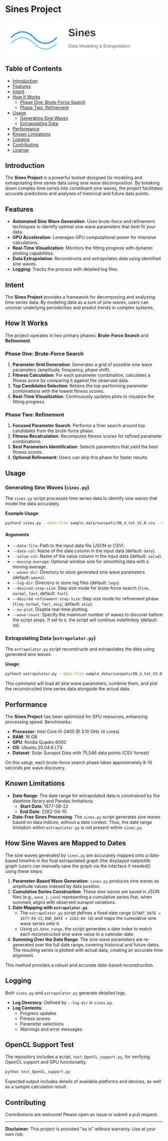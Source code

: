 
# Sines Project

![Sines Project Logo](./sines.svg)

## Table of Contents
- [Introduction](#introduction)
- [Features](#features)
- [Intent](#intent)
- [How It Works](#how-it-works)
  - [Phase One: Brute-Force Search](#phase-one-brute-force-search)
  - [Phase Two: Refinement](#phase-two-refinement)
- [Usage](#usage)
  - [Generating Sine Waves](#generating-sine-waves)
  - [Extrapolating Data](#extrapolating-data)
- [Performance](#performance)
- [Known Limitations](#known-limitations)
- [Logging](#logging)
- [Contributing](#contributing)
- [License](#license)

## Introduction

The **Sines Project** is a powerful toolset designed for modeling and extrapolating time series data using sine wave decomposition. By breaking down complex time series into constituent sine waves, the project facilitates accurate predictions and analyses of historical and future data points.

## Features

- **Automated Sine Wave Generation**: Uses brute-force and refinement techniques to identify optimal sine wave parameters that best fit your data.
- **GPU Acceleration**: Leverages GPU computational power for intensive calculations.
- **Real-Time Visualization**: Monitors the fitting progress with dynamic plotting capabilities.
- **Data Extrapolation**: Reconstructs and extrapolates data using identified sine waves.
- **Logging**: Tracks the process with detailed log files.

## Intent

The **Sines Project** provides a framework for decomposing and analyzing time series data. By modeling data as a sum of sine waves, users can uncover underlying periodicities and predict trends in complex systems.

## How It Works

The project operates in two primary phases: **Brute-Force Search** and **Refinement**.

### Phase One: Brute-Force Search

1. **Parameter Grid Generation**: Generates a grid of possible sine wave parameters (amplitude, frequency, phase shift).
2. **Fitness Calculation**: For each parameter combination, calculates a fitness score by comparing it against the observed data.
3. **Top Candidates Selection**: Retains the top-performing parameter combinations with the lowest fitness scores.
4. **Real-Time Visualization**: Continuously updates plots to visualize the fitting progress.

### Phase Two: Refinement

1. **Focused Parameter Search**: Performs a finer search around top candidates from the brute-force phase.
2. **Fitness Recalculation**: Recomputes fitness scores for refined parameter combinations.
3. **Best Parameters Identification**: Selects parameters that yield the best fitness scores.
4. **Optional Refinement**: Users can skip this phase for faster results.

## Usage

### Generating Sine Waves (`sines.py`)

The `sines.py` script processes time series data to identify sine waves that model the data accurately.

**Example Usage**:
```bash
python3 sines.py --data-file sample_data/sunspots/SN_d_tot_V2.0.csv --date-col date --value-col sunspot --desired-step-size fast --desired-refinement-step-size fast --wave-count 5 --set-negatives-zero
```

#### Arguments
- `--data-file`: Path to the input data file (JSON or CSV).
- `--date-col`: Name of the date column in the input data (default: `date`).
- `--value-col`: Name of the value column in the input data (default: `value`).
- `--moving-average`: Optional window size for smoothing data with a moving average.
- `--waves-dir`: Directory to store generated sine wave parameters (default: `waves`).
- `--log-dir`: Directory to store log files (default: `logs`).
- `--desired-step-size`: Step size mode for brute-force search (`fine`, `normal`, `fast`; default: `fast`).
- `--desired-refinement-step-size`: Step size mode for refinement phase (`fine`, `normal`, `fast`, `skip`; default: `skip`).
- `--no-plot`: Disable real-time plotting.
- `--wave-count`: Specify the maximum number of waves to discover before the script stops. If set to `0`, the script will continue indefinitely (default: `50`).

### Extrapolating Data (`extrapolator.py`)

The `extrapolator.py` script reconstructs and extrapolates the data using generated sine waves.

**Usage**:
```bash
python3 extrapolator.py --data-file sample_data/sunspots/SN_d_tot_V2.0.csv --date-col date --value-col sunspot
```

This command will load all sine wave parameters, combine them, and plot the reconstructed time series data alongside the actual data.

## Performance

The **Sines Project** has been optimized for GPU resources, enhancing processing speed. Benchmarks:

- **Processor**: Intel Core i5-2400 @ 3.10 GHz (4 cores)
- **RAM**: 16 GB
- **GPU**: Nvidia Quadro 6000
- **OS**: Ubuntu 20.04.6 LTS
- **Dataset**: Solar Sunspot Data with 75,546 data points (CSV format)

On this setup, each brute-force search phase takes approximately 8-10 seconds per wave discovery.

## Known Limitations

- **Date Range**: The date range for extrapolated data is constrained by the datetime library and Pandas limitations:
  - **Start Date**: 1677-09-22
  - **End Date**: 2262-04-10
- **Date-Free Sines Processing**: The `sines.py` script generates sine waves based on data indices, without a date context. Thus, the date range limitation within `extrapolator.py` is not present within `sines.py`.

## How Sine Waves are Mapped to Dates

The sine waves generated by `sines.py` are accurately mapped onto a date-based timeline in the final extrapolated graph (the displayed matplotlib graph (users can manually save the graph via the interface if needed)) using these steps:

1. **Parameter-Based Wave Generation**: `sines.py` produces sine waves as amplitude values indexed by data position.
2. **Cumulative Series Construction**: These sine waves are saved in JSON files (e.g., `wave_1.json`) representing a cumulative series that, when summed, aligns with observed sunspot variations.
3. **Date Mapping with `extrapolator.py`**:
   - The `extrapolator.py` script defines a fixed date range (`START_DATE = 1677-09-22`, `END_DATE = 2262-04-10`) and maps the cumulative sine wave series onto it.
   - Using `pd.date_range`, the script generates a date index to match each reconstructed sine wave value to a calendar date.
4. **Summing Over the Date Range**: The sine wave parameters are re-generated over the full date range, covering historical and future dates. The resulting series is plotted with actual data, creating an accurate time alignment.

This method provides a robust and accurate date-based reconstruction.

## Logging

Both `sines.py` and `extrapolator.py` generate detailed logs.
- **Log Directory**: Defined by `--log-dir` in `sines.py`.
- **Log Contents**:
  - Progress updates
  - Fitness scores
  - Parameter selections
  - Warnings and error messages

## OpenCL Support Test

The repository includes a script, `test_OpenCL_support.py`, for verifying OpenCL support and GPU functionality.

```bash
python test_OpenCL_support.py
```

Expected output includes details of available platforms and devices, as well as a sample calculation result.


## Contributing

Contributions are welcome! Please open an issue or submit a pull request.

---

**Disclaimer**: This project is provided "as is" without warranty. Use at your own risk.